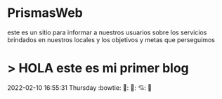 # PrismasWeb
este es un sitio para informar a nuestros usuarios sobre los servicios brindados en nuestros locales
y los objetivos y metas que perseguimos

# > HOLA este es mi primer **blog**
2022-02-10 16:55:31 Thursday
:bowtie:
👧: 👦: 💘: 🔆
 